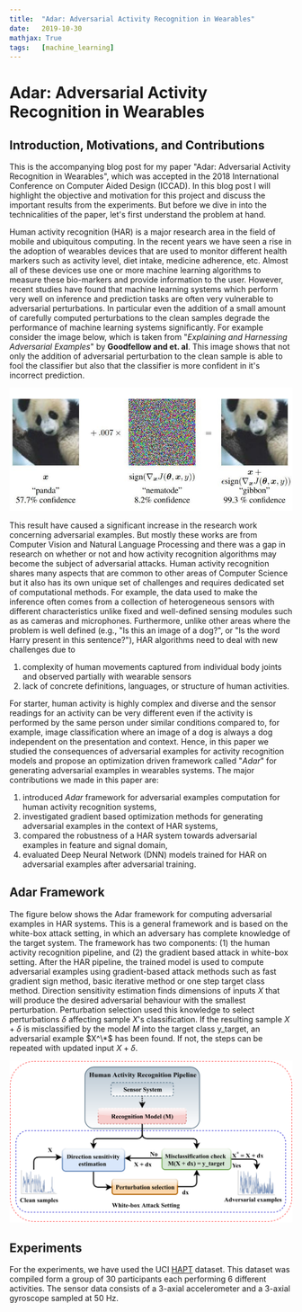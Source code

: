 ```yaml
---
title: 	"Adar: Adversarial Activity Recognition in Wearables"
date: 	2019-10-30
mathjax: True
tags: 	[machine_learning]
---
```


# Adar: Adversarial Activity Recognition in Wearables

## Introduction, Motivations, and Contributions
This is the accompanying blog post for my paper "Adar: Adversarial Activity Recognition in Wearables", which was
accepted in the 2018 International Conference on Computer Aided Design (ICCAD). In this blog post I will highlight the objective
and motivation for this project and discuss the important results from the experiments. But before we dive in into the
technicalities of the paper, let's first understand the problem at hand.

Human activity recognition (HAR) is a major research area in the field of mobile and ubiquitous computing. In the
recent years we have seen a rise in the adoption of wearables devices that are used to monitor different health markers
such as activity level, diet intake, medicine adherence, etc. Almost all of these devices use one or more machine
learning algorithms to measure these bio-markers and provide information to the user. However, recent studies have found
that machine learning systems which perform very well on inference and prediction tasks are often very vulnerable to
adversarial perturbations. In particular even the addition of a small amount of carefully computed perturbations to the
clean samples degrade the performance of machine learning systems significantly. For example consider the image below,
which is taken from "*Explaining and Harnessing Adversarial Examples*" by **Goodfellow and et. al**. This image shows
that not only the addition of adversarial perturbation to the clean sample is able to fool the classifier but also that
the classifier is more confident in it's incorrect prediction.

<p align="center"> 
<img src="../assets/images/gibbon.JPG" alt= "Panda Vs. Gibbon"/>
</p>

This result have caused a significant increase in the research work concerning adversarial examples. But mostly these
works are from Computer Vision and Natural Language Processing and there was a gap in research on whether or not
and how activity recognition algorithms may become the subject of adversarial attacks. Human activity recognition shares
many aspects that are common to other areas of Computer Science but it also has its own unique set of challenges and
requires dedicated set of computational methods. For example, the data used to make the inference often comes from a
collection of heterogeneous sensors with different characteristics unlike fixed and well-defined sensing modules such as
as cameras and microphones. Furthermore, unlike other areas where the problem is well defined (e.g., "Is this an image
of a dog?", or "Is the word Harry present in this sentence?"), HAR algorithms need to deal with new challenges due to 
1. complexity of human movements captured from individual body joints and observed partially with wearable sensors
2. lack of concrete definitions, languages, or structure of human activities.

For starter, human activity is highly complex and diverse and the sensor readings for an activity can be very different
even if the activity is performed by the same person under similar conditions compared to, for example, image
classification where an image of a dog is always a dog independent on the presentation and context. Hence, in this paper
we studied the consequences of adversarial examples for activity recognition models and propose an optimization driven
framework called "*Adar*" for generating adversarial examples in wearables systems. The major contributions we made in
this paper are:
1. introduced *Adar* framework for adversarial examples computation for human activity recognition systems,
2. investigated gradient based optimization methods for generating adversarial examples in the context of HAR systems, 
3. compared the robustness of a HAR system towards adversarial examples in feature and signal domain, 
4. evaluated Deep Neural Network (DNN) models trained for HAR on adversarial examples after adversarial training.

## Adar Framework
The figure below shows the Adar framework for computing adversarial examples in HAR systems. This is a general framework
and is based on the white-box attack setting, in which an adversary has complete knowledge of the target system. The
framework has two components: (1) the human activity recognition pipeline, and (2) the gradient based attack in
white-box setting. After the HAR pipeline, the trained model is used to compute adversarial examples using
gradient-based attack methods such as fast gradient sign method, basic iterative method or one step target class method.
Direction sensitivity estimation finds dimensions of inputs *X* that will produce the desired adversarial behaviour with
the smallest perturbation. Perturbation selection used this knowledge to select perturbations $\delta$ affecting sample
*X*'s classification. If the resulting sample $X + \delta$ is misclassified by the model $M$ into the target class
y\_target, an adversarial example $X^\*$ has been found. If not, the steps can be repeated with updated input $X +
\delta$.

<p align="center"> 
<img src="../assets/images/adar_framework.png" alt= "Adar Framework"/>
</p>

## Experiments
For the experiments, we have used the UCI [HAPT](https://archive.ics.uci.edu/ml/datasets/human+activity+recognition+using+smartphones) dataset. This dataset was compiled form a group of 30 participants each performing 6 different activities. The sensor data consists of a 3-axial accelerometer and a 3-axial gyroscope sampled at 50 Hz. 



